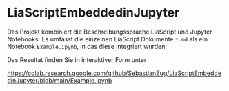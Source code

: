 # LiaScriptEmbeddedinJupyter

Das Projekt kombiniert die Beschreibungssprache LiaScript und Jupyter Notebooks. Es umfasst die einzelnen LiaScript Dokumente `*.md` als ein Notebook `Example.ipynb`, in das diese integriert wurden.

Das Resultat finden Sie in interaktiver Form unter

https://colab.research.google.com/github/SebastianZug/LiaScriptEmbeddedinJupyter/blob/main/Example.ipynb

